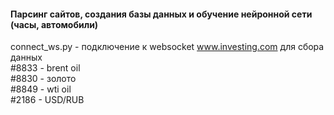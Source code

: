#### Парсинг сайтов, создания базы данных и обучение нейронной сети (часы, автомобили)
connect_ws.py - подключение к websocket www.investing.com для сбора данных </br>
#8833 - brent oil </br>
#8830 - золото </br>
#8849 - wti oil </br>
#2186 - USD/RUB </br>
